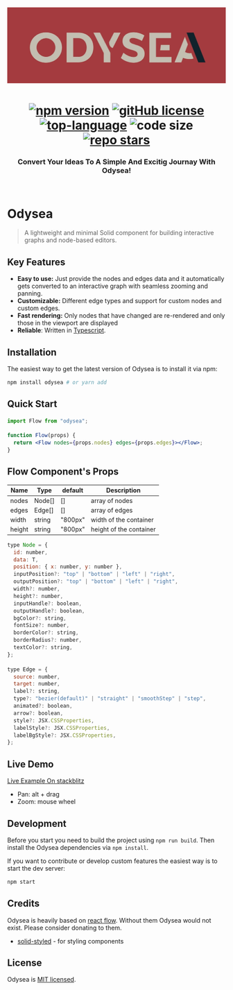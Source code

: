 <div align="center">
<h1><img width="800" src="./src/assets/banner.webp" alt="Odysea banner"><h1>
<a href="https://npmjs.com/package/odysea"><img src="https://img.shields.io/npm/v/odysea?color=c63537" alt="npm version"></a>
<a href="https://github.com/AlidotSal/odysea/blob/main/LICENSE"><img src="https://img.shields.io/github/license/AlidotSal/Odysea?color=446b9e" alt="gitHub license"></a>
<a href="https://www.typescriptlang.org/"><img src="https://img.shields.io/github/languages/top/AlidotSal/Odysea?color=446b9e" alt="top-language"></a>
<img src="https://img.shields.io/github/languages/code-size/AlidotSal/Odysea?color=446b9e" alt="code size">
<a href="https://github.com/AlidotSal/Odysea/stargazers"><img src="https://img.shields.io/github/stars/AlidotSal/Odysea?color=446b9e" alt="repo stars"></a>

### Convert Your Ideas To A Simple And Excitig Journay With Odysea!

<br/>
</div>

# Odysea

> A lightweight and minimal Solid component for building interactive graphs and node-based editors.

## Key Features

- **Easy to use:** Just provide the nodes and edges data and it automatically gets converted to an interactive graph with seamless zooming and panning.
- **Customizable:** Different edge types and support for custom nodes and custom edges.
- **Fast rendering:** Only nodes that have changed are re-rendered and only those in the viewport are displayed
- **Reliable**: Written in [Typescript](https://www.typescriptlang.org/).

## Installation

The easiest way to get the latest version of Odysea is to install it via npm:

```bash
npm install odysea # or yarn add
```

## Quick Start

```jsx
import Flow from "odysea";

function Flow(props) {
  return <Flow nodes={props.nodes} edges={props.edges}></Flow>;
}
```

## Flow Component's Props

| Name   | Type   | default | Description             |
| ------ | ------ | ------- | ----------------------- |
| nodes  | Node[] | []      | array of nodes          |
| edges  | Edge[] | []      | array of edges          |
| width  | string | "800px" | width of the container  |
| height | string | "800px" | height of the container |

```jsx
type Node = {
  id: number,
  data: T,
  position: { x: number, y: number },
  inputPosition?: "top" | "bottom" | "left" | "right",
  outputPosition?: "top" | "bottom" | "left" | "right",
  width?: number,
  height?: number,
  inputHandle?: boolean,
  outputHandle?: boolean,
  bgColor?: string,
  fontSize?: number,
  borderColor?: string,
  borderRadius?: number,
  textColor?: string,
};

type Edge = {
  source: number,
  target: number,
  label?: string,
  type?: "bezier(default)" | "straight" | "smoothStep" | "step",
  animated?: boolean,
  arrow?: boolean,
  style?: JSX.CSSProperties,
  labelStyle?: JSX.CSSProperties,
  labelBgStyle?: JSX.CSSProperties,
};
```

## Live Demo

[Live Example On stackblitz](https://stackblitz.com/edit/vitejs-vite-3ardiv?file=src%2FApp.tsx)

- Pan: alt + drag
- Zoom: mouse wheel

## Development

Before you start you need to build the project using `npm run build`. Then install the Odysea dependencies via `npm install`.

If you want to contribute or develop custom features the easiest way is to start the dev server:

```sh
npm start
```

## Credits

Odysea is heavily based on [react flow](https://github.com/wbkd/react-flow). Without them Odysea would not exist. Please consider donating to them.

- [solid-styled](https://github.com/LXSMNSYC/solid-styled) - for styling components

## License

Odysea is [MIT licensed](https://github.com/AlidotSal/odysea/blob/main/LICENSE).
